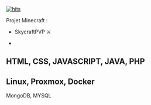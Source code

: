 [![hits](http://hits.dwyl.com/GabziDev/GabziDev.svg)](http://hits.dwyl.com/GabziDev/GabziDev)

Projet Minecraft :
- SkycraftPVP ⚔️

-
HTML, CSS, JAVASCRIPT, JAVA, PHP
-
Linux, Proxmox, Docker
-
MongoDB, MYSQL



